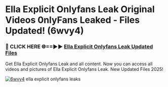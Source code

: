 # Ella Explicit Onlyfans Leak Original Videos 0nlyFans Leaked - Files Updated! (6wvy4)

<h3>🔴 CLICK HERE 🌐==►► <a href="https://tinyurl.com/3hn5wdd3" rel="nofollow">Ella Explicit Onlyfans Leak Updated Files</a></h3>

Get Ella Explicit Onlyfans Leak and all content. Now you can access all videos and pictures of Ella Explicit Onlyfans Leak. New Updated Files 2025!

[![6wvy4](https://i.imgur.com/4HnBqBT.gif)](https://tinyurl.com/3hn5wdd3)
ella explicit onlyfans leaks